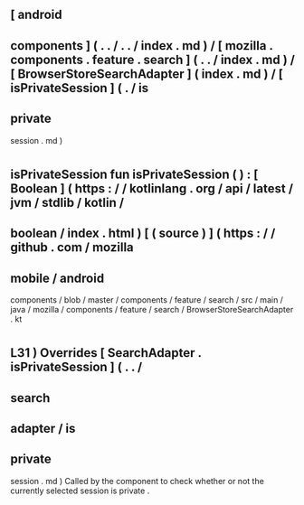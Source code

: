 [
android
-
components
]
(
.
.
/
.
.
/
index
.
md
)
/
[
mozilla
.
components
.
feature
.
search
]
(
.
.
/
index
.
md
)
/
[
BrowserStoreSearchAdapter
]
(
index
.
md
)
/
[
isPrivateSession
]
(
.
/
is
-
private
-
session
.
md
)
#
isPrivateSession
fun
isPrivateSession
(
)
:
[
Boolean
]
(
https
:
/
/
kotlinlang
.
org
/
api
/
latest
/
jvm
/
stdlib
/
kotlin
/
-
boolean
/
index
.
html
)
[
(
source
)
]
(
https
:
/
/
github
.
com
/
mozilla
-
mobile
/
android
-
components
/
blob
/
master
/
components
/
feature
/
search
/
src
/
main
/
java
/
mozilla
/
components
/
feature
/
search
/
BrowserStoreSearchAdapter
.
kt
#
L31
)
Overrides
[
SearchAdapter
.
isPrivateSession
]
(
.
.
/
-
search
-
adapter
/
is
-
private
-
session
.
md
)
Called
by
the
component
to
check
whether
or
not
the
currently
selected
session
is
private
.
